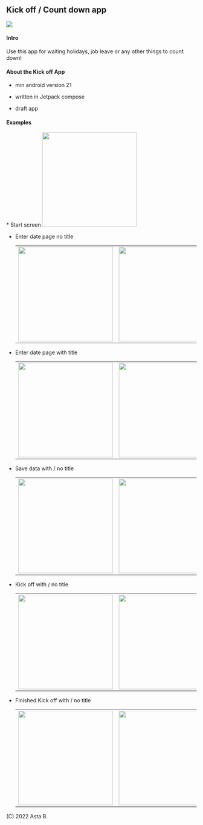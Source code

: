 <h2> Kick off / Count down app</h2>
<img src='/images/icon.png' />
<h4>Intro</h4>
Use this app for waiting holidays, job leave or any other things to count down!

<h4>About the Kick off App </h4>

* min android version 21

* written in Jetpack compose

* draft app

<h4>Examples</h4>
* Start screen
  <img src='/images/home_page.png' width="250"/>
  
* Enter date page no title
  <table><tr><td>
  <img src='/images/enter_data.png' width="250"/>
  </td>
  <td>
  <img src='/images/enter_date_cal.png' width="250"/>
  </td></tr> </table>
  
* Enter date page with title
  <table><tr><td>
  <img src='/images/enter_title.png' width="250"/>
  </td>
  <td>
  <img src='/images/enter_date_cal.png' width="250"/>
  </td></tr> </table> 
  
* Save data with / no title
    <table><tr><td>
  <img src='/images/correct_data.png' width="250"/>
  </td>
  <td>
  <img src='/images/correct_date_no_title.png' width="250"/>
  </td></tr> </table> 

* Kick off with / no title
    <table><tr><td>
  <img src='/images/no_title_kick_off.png' width="250"/>
  </td>
  <td>
  <img src='/images/with_title_kick_off.png' width="250"/>
  </td></tr> </table> 

* Finished Kick off with / no title
    <table><tr><td>
  <img src='/images/finished_kick_off.png' width="250"/>
  </td>
  <td>
  <img src='/images/finished_kick_off_no_title.png' width="250"/>
  </td></tr> </table> 
(C) 2022 Asta B. 
